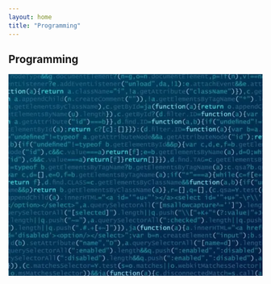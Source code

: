```yaml
---
layout: home
title: "Programming"
---
```


## Programming

<style>
    .slideshow {
        position: relative;
        width: 100%;
        height: 400px;
        overflow: hidden;
    }
    .slideshow img {
        position: absolute;
        top: 0;
        left: 0;
        width: 100%;
        height: 100%;
        object-fit: cover;
        transition: opacity 1s ease-in-out;
    }
    .slideshow img:last-child {
        opacity: 0;
    }
    .slideshow:hover img:first-child {
        opacity: 0;
    }
    .slideshow:hover img:last-child {
        opacity: 1;
    }
</style>
<body>
	<div class="slideshow">
        <img src="/assets/img/all-pics/programming-1.png" width="100%">
        <img src="/assets/img/all-pics/programming-2.png" width="100%">
        
	</div>
</body>

My Journey into Programming

As a high school student, I was always curious about the technology behind the gadgets we use every day. I was particularly interested in the programming languages that power these devices, and I started exploring Java programming as a way to understand how Android phones work. Little did I know that this curiosity would eventually lead me to a deep love for programming and a desire to combine it with my passion for chemistry.

As I delved deeper into Java programming, I realized that I wanted to expand my knowledge and learn more about other programming languages as well. I started studying C and JavaScript, and even HTML to get a better understanding of how websites work. With time, I also learned about Python, which has now become one of my favorite programming languages.

Python opened up a whole new world of possibilities for me. It helped me to understand the digital world more thoroughly and gave me a broader perspective on how technology is shaping our world. It has also enabled me to apply my programming skills to my major, chemistry, in exciting ways.

Combining my love for programming and chemistry has allowed me to explore new areas and solve complex problems. For instance, I have developed software tools that aid in the analysis of data from scientific experiments. These tools have helped me and my colleagues to analyze large data sets quickly and accurately.

One of the things that I find fascinating about programming is how it has opened up new opportunities for innovation and creativity. As a programmer, I can create something from nothing, and the possibilities are endless. This sense of creativity has allowed me to develop my own unique perspective on how to solve problems and approach complex challenges.

Programming has been a journey that has challenged me to grow and expand my horizons, and I am grateful for every opportunity to learn and apply my skills.

